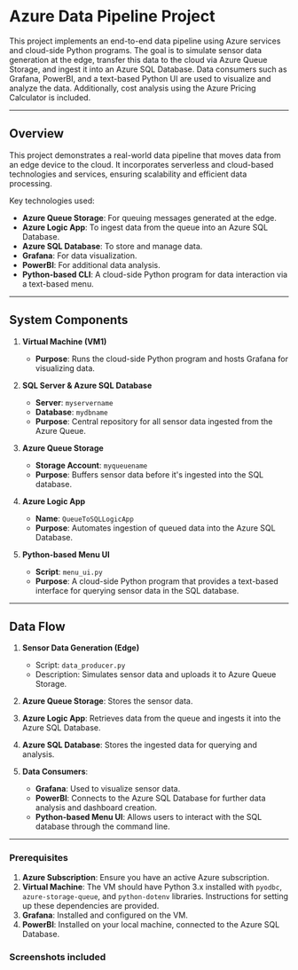 # Azure Data Pipeline Project

This project implements an end-to-end data pipeline using Azure services and cloud-side Python programs. The goal is to simulate sensor data generation at the edge, transfer this data to the cloud via Azure Queue Storage, and ingest it into an Azure SQL Database. Data consumers such as Grafana, PowerBI, and a text-based Python UI are used to visualize and analyze the data. Additionally, cost analysis using the Azure Pricing Calculator is included.



---

## Overview

This project demonstrates a real-world data pipeline that moves data from an edge device to the cloud. It incorporates serverless and cloud-based technologies and services, ensuring scalability and efficient data processing.

Key technologies used:
- **Azure Queue Storage**: For queuing messages generated at the edge.
- **Azure Logic App**: To ingest data from the queue into an Azure SQL Database.
- **Azure SQL Database**: To store and manage data.
- **Grafana**: For data visualization.
- **PowerBI**: For additional data analysis.
- **Python-based CLI**: A cloud-side Python program for data interaction via a text-based menu.

---

## System Components

1. **Virtual Machine (VM1)**
   - **Purpose**: Runs the cloud-side Python program and hosts Grafana for visualizing data.
   
2. **SQL Server & Azure SQL Database**
   - **Server**: `myservername`
   - **Database**: `mydbname`
   - **Purpose**: Central repository for all sensor data ingested from the Azure Queue.

3. **Azure Queue Storage**
   - **Storage Account**: `myqueuename`
   - **Purpose**: Buffers sensor data before it's ingested into the SQL database.

4. **Azure Logic App**
   - **Name**: `QueueToSQLLogicApp`
   - **Purpose**: Automates ingestion of queued data into the Azure SQL Database.

5. **Python-based Menu UI**
   - **Script**: `menu_ui.py`
   - **Purpose**: A cloud-side Python program that provides a text-based interface for querying sensor data in the SQL database.

---

## Data Flow

1. **Sensor Data Generation (Edge)**
   - Script: `data_producer.py`
   - Description: Simulates sensor data and uploads it to Azure Queue Storage.

2. **Azure Queue Storage**: Stores the sensor data.

3. **Azure Logic App**: Retrieves data from the queue and ingests it into the Azure SQL Database.

4. **Azure SQL Database**: Stores the ingested data for querying and analysis.

5. **Data Consumers**:
   - **Grafana**: Used to visualize sensor data.
   - **PowerBI**: Connects to the Azure SQL Database for further data analysis and dashboard creation.
   - **Python-based Menu UI**: Allows users to interact with the SQL database through the command line.

---



### Prerequisites

1. **Azure Subscription**: Ensure you have an active Azure subscription.
2. **Virtual Machine**: The VM should have Python 3.x installed with `pyodbc`, `azure-storage-queue`, and `python-dotenv` libraries. Instructions for setting up these dependencies are provided.
3. **Grafana**: Installed and configured on the VM.
4. **PowerBI**: Installed on your local machine, connected to the Azure SQL Database.


### Screenshots included























































